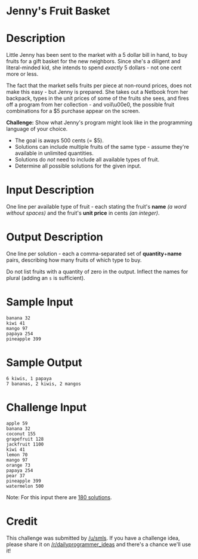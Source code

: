 # Jenny's Fruit Basket
<div class="md"><h1>Description</h1>
<p>Little Jenny has been sent to the market with a 5 dollar bill in hand, to buy
fruits for a gift basket for the new neighbors. Since she's a diligent and
literal-minded kid, she intends to spend <em>exactly</em> 5 dollars - not one cent more
or less.</p>
<p>The fact that the market sells fruits per piece at non-round prices, does not
make this easy - but Jenny is prepared. She takes out a Netbook from her
backpack, types in the unit prices of some of the fruits she sees, and fires
off a program from her collection - and voil\u00e0, the possible fruit combinations for a $5 purchase appear on the screen.</p>
<p><strong>Challenge:</strong> Show what Jenny's program might look like in the
programming language of your choice.</p>
<ul>
<li>The goal is aways 500 cents (= $5).</li>
<li>Solutions can include multiple fruits of the same type - assume they're available in unlimited quantities.</li>
<li>Solutions do <em>not</em> need to include all available types of fruit.</li>
<li>Determine all possible solutions for the given input.</li>
</ul>
<h1>Input Description</h1>
<p>One line per available type of fruit - each stating the fruit's <strong>name</strong> <em>(a word without
spaces)</em> and the fruit's <strong>unit price</strong> in cents <em>(an integer)</em>.</p>
<h1>Output Description</h1>
<p>One line per solution - each a comma-separated set of <strong>quantity</strong>+<strong>name</strong>
pairs, describing how many fruits of which type to buy.</p>
<p>Do not list fruits with a quantity of zero in the output. Inflect the names for plural (adding an <code>s</code> is sufficient).</p>
<h1>Sample Input</h1>
<pre><code>banana 32
kiwi 41
mango 97
papaya 254
pineapple 399
</code></pre>
<h1>Sample Output</h1>
<pre><code>6 kiwis, 1 papaya
7 bananas, 2 kiwis, 2 mangos
</code></pre>
<h1>Challenge Input</h1>
<pre><code>apple 59
banana 32
coconut 155
grapefruit 128
jackfruit 1100
kiwi 41
lemon 70
mango 97
orange 73
papaya 254
pear 37
pineapple 399
watermelon 500
</code></pre>
<p>Note: For this input there are <a href="http://pastebin.com/raw.php?i=7S7pnUyL">180 solutions</a>.</p>
<h1>Credit</h1>
<p>This challenge was submitted by <a href="/u/smls">/u/smls</a>. If you have a challenge idea, please share it on <a href="/r/dailyprogrammer_ideas">/r/dailyprogrammer_ideas</a> and there's a chance we'll use it!</p>
</div>
